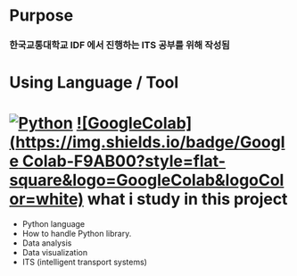 Purpose
====
### 한국교통대학교 IDF 에서 진행하는 ITS 공부를 위해 작성됨

Using Language / Tool
====
[![Python](https://img.shields.io/badge/Python-3776AB?style=flat-square&logo=Python&logoColor=white)]()
[![GoogleColab](https://img.shields.io/badge/Google Colab-F9AB00?style=flat-square&logo=GoogleColab&logoColor=white)]()
what i study in this project
====
- Python language
- How to handle Python library.
- Data analysis
- Data visualization
- ITS (intelligent transport systems) 

